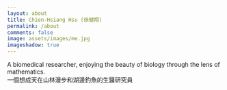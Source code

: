 ```yaml
---
layout: about
title: Chien-Hsiang Hsu (徐健翔)
permalink: /about
comments: false
image: assets/images/me.jpg
imageshadow: true
---
```

A biomedical researcher, enjoying the beauty of biology through the lens of mathematics.  
一個想成天在山林漫步和湖邊釣魚的生醫研究員


